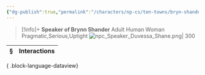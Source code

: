 ```yaml
---
{"dg-publish":true,"permalink":"/characters/np-cs/ten-towns/bryn-shander/duvessa-shane/"}
---
```



> [!info]+
> **Speaker of Brynn Shander**
> Adult Human Woman
> Pragmatic,Serious,Uptight
> ![npc_Speaker_Duvessa_Shane.png| 300](/img/user/_attachments/npcs/npc_Speaker_Duvessa_Shane.png)


| § | Interactions |
| - | ------------ |

{ .block-language-dataview}